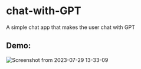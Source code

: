 # chat-with-GPT
A simple chat app that makes the user chat with GPT

## Demo:
![Screenshot from 2023-07-29 13-33-09](https://github.com/MohamedBakrAli/chat-with-GPT/assets/26611250/3c24675f-8034-49a4-8424-1624aea7c694)

